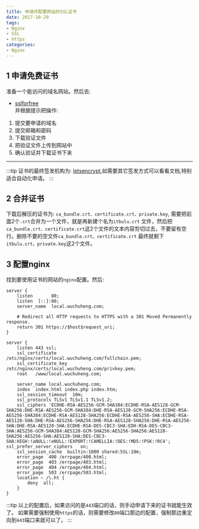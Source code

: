 ```yaml
---
title: 申请并配置网站的SSL证书
date: 2017-10-29
tags:
- Nginx
- SSL
- https
categories:
- Nginx
---
```


## 1 申请免费证书
准备一个能访问的域名网站。然后去:
* [sslforfree](https://www.sslforfree.com/ )   
并根据提示把操作:
1. 提交要申请的域名
2. 提交邮箱和密码
3. 下载验证文件
4. 把验证文件上传到网站中
5. 确认验证并下载证书下来

---
  
:::tip
证书的最终签发机构为: [letsencrypt](https://letsencrypt.org/),如需要其它签发方式可以看看文档,特别适合自动化申请。
:::
<!-- more -->
## 2 合并证书     
下载后解压的证书为: ` ca_bundle.crt、certificate.crt，private.key `, 需要把前面2个`.crt`合并为一个文件，就是再新建个名为`itbulu.crt`
文件，然后把`ca_bundle.crt、certificate.crt`这2个文件的文本内容剪切过去，不要留有空行。删除不要的空文件`ca_bundle.crt、certificate.crt`
最终就剩下`itbulu.crt，private.key`这2个文件。

## 3 配置nginx
找到要使用证书的网站的`nginx`配置。然后:
``` nginx 
server {
    listen       80;
    listen  [::]:80;
    server_name  local.wuchuheng.com;

    # Redirect all HTTP requests to HTTPS with a 301 Moved Permanently response.
    return 301 https://$host$request_uri;
}

server {
    listen 443 ssl;
    ssl_certificate /etc/nginx/certs/local.wuchuheng.com/fullchain.pem;
    ssl_certificate_key /etc/nginx/certs/local.wuchuheng.com/privkey.pem;
    root   /www/local.wuchuheng.com;

    server_name local.wuchuheng.com;
    index  index.html index.php index.htm;
    ssl_session_timeout  10m;
    ssl_protocols TLSv1 TLSv1.1 TLSv1.2;
    ssl_ciphers 'ECDHE-RSA-AES256-GCM-SHA384:ECDHE-RSA-AES128-GCM-SHA256:DHE-RSA-AES256-GCM-SHA384:DHE-RSA-AES128-GCM-SHA256:ECDHE-RSA-AES256-SHA384:ECDHE-RSA-AES128-SHA256:ECDHE-RSA-AES256-SHA:ECDHE-RSA-AES128-SHA:DHE-RSA-AES256-SHA256:DHE-RSA-AES128-SHA256:DHE-RSA-AES256-SHA:DHE-RSA-AES128-SHA:ECDHE-RSA-DES-CBC3-SHA:EDH-RSA-DES-CBC3-SHA:AES256-GCM-SHA384:AES128-GCM-SHA256:AES256-SHA256:AES128-SHA256:AES256-SHA:AES128-SHA:DES-CBC3-SHA:HIGH:!aNULL:!eNULL:!EXPORT:!CAMELLIA:!DES:!MD5:!PSK:!RC4'; ssl_prefer_server_ciphers   on;
    ssl_session_cache  builtin:1000 shared:SSL:10m;
    error_page  400 /errpage/400.html;
    error_page  403 /errpage/403.html;
    error_page  404 /errpage/404.html;
    error_page  503 /errpage/503.html;
    location ~ /\.ht {
        deny  all;
    }
}
```

:::tip
以上的配置后，如果访问的是`443`端口的话，则手动申请下来的证书就能生效了。
如果需要强制使用`https`的话，则需要修改`80`端口那边的配置，强制那边重定向到`443`端口来就可以了。
:::
